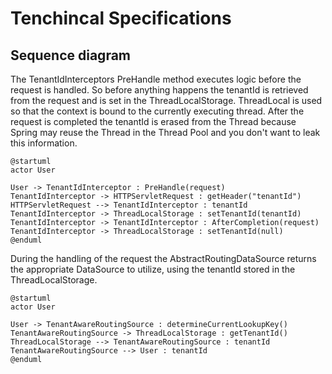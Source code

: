 # Tenchincal Specifications
## Sequence diagram
The TenantIdInterceptors PreHandle method executes logic before the request is handled. So before anything happens the tenantId is retrieved from the request and is set in the ThreadLocalStorage. ThreadLocal is used so that the context is bound to the currently executing thread.
After the request is completed the tenantId is erased from the Thread because Spring may reuse the Thread in the Thread Pool and you don't want to leak this information.
```puml
@startuml
actor User

User -> TenantIdInterceptor : PreHandle(request) 
TenantIdInterceptor -> HTTPServletRequest : getHeader("tenantId")
HTTPServletRequest --> TenantIdInterceptor : tenantId
TenantIdInterceptor -> ThreadLocalStorage : setTenantId(tenantId)
TenantIdInterceptor -> TenantIdInterceptor : AfterCompletion(request)
TenantIdInterceptor -> ThreadLocalStorage : setTenantId(null)
@enduml
```
During the handling of the request the AbstractRoutingDataSource returns the appropriate DataSource to utilize, using the tenantId stored in the ThreadLocalStorage.
```puml
@startuml
actor User

User -> TenantAwareRoutingSource : determineCurrentLookupKey()
TenantAwareRoutingSource -> ThreadLocalStorage : getTenantId()
ThreadLocalStorage --> TenantAwareRoutingSource : tenantId
TenantAwareRoutingSource --> User : tenantId
@enduml
```

